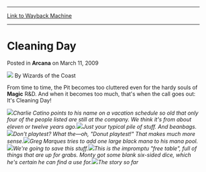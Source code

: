 
---
[Link to Wayback Machine](https://web.archive.org/web/20211021220315/https://magic.wizards.com/en/articles/archive/arcana/cleaning-day-2009-03-11)

[_metadata_:author]:- "Wizards of the Coast"
[_metadata_:description]:- "From time to time, the Pit becomes too cluttered even for the hardy souls of Magic R&D. And when it becomes too much, that's when the call goes out: It's Cleaning Day!Charlie Catino points to his name on a vacation schedule so old that only four of the people listed are still at the company. We think it's from about eleven or twelve years ago.Just your typical pile of stuff."
[_metadata_:generator]:- "Drupal 7 (http://drupal.org)"
[_metadata_:node]:- "651626"
[_metadata_:publish_date]:- "2009-03-11"
[_metadata_:source]:- "div-main-content"
[_metadata_:title]:- "Cleaning Day"
[_metadata_:wayback_capture_timestamp]:- "2021-10-21 22:03:15"
[_metadata_:wayback_raw_url]:- "https://web.archive.org/web/20211021220315id_/https://magic.wizards.com/en/articles/archive/arcana/cleaning-day-2009-03-11"
[_metadata_:wayback_url]:- "https://magic.wizards.com/en/articles/archive/arcana/cleaning-day-2009-03-11"
---


Cleaning Day
============



 Posted in **Arcana**
 on March 11, 2009 






![](https://media.magic.wizards.com/styles/auth_small/public/images/person/wizards_author.jpg)
By Wizards of the Coast











From time to time, the Pit becomes too cluttered even for the hardy souls of **Magic** R&D. And when it becomes too much, that's when the call goes out: It's Cleaning Day!

![](https://media.magic.wizards.com/image_legacy_migration/mtg/images/daily/arcana/143_charlie.jpg)*Charlie Catino points to his name on a vacation schedule so old that only four of the people listed are still at the company. We think it's from about eleven or twelve years ago.*![](https://media.magic.wizards.com/image_legacy_migration/mtg/images/daily/arcana/143_beanbags.jpg)*Just your typical pile of stuff. And beanbags.*![](https://media.magic.wizards.com/image_legacy_migration/mtg/images/daily/arcana/143_markplaytest.jpg)*Don't playtest? What the—oh, "*Donut* playtest!" That makes much more sense.*![](https://media.magic.wizards.com/image_legacy_migration/mtg/images/daily/arcana/143_swampgreg.jpg)*Greg Marques tries to add one large black mana to his mana pool.*![](https://media.magic.wizards.com/image_legacy_migration/mtg/images/daily/arcana/143_saved.jpg)*We're going to save this stuff.*![](https://media.magic.wizards.com/image_legacy_migration/mtg/images/daily/arcana/143_freetable.jpg)*This is the impromptu "free table", full of things that are up for grabs. Monty got some blank six-sided dice, which he's certain he can find a use for.*![](https://media.magic.wizards.com/image_legacy_migration/mtg/images/daily/arcana/143_whiteboard.jpg)*The story so far*





